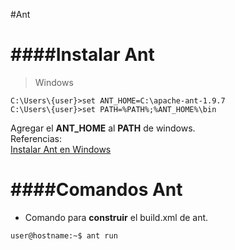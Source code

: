 #Ant

####Instalar Ant
===

> Windows

```console
C:\Users\{user}>set ANT_HOME=C:\apache-ant-1.9.7
C:\Users\{user}>set PATH=%PATH%;%ANT_HOME%\bin
```
Agregar el **ANT_HOME** al **PATH** de windows.  
Referencias:  
[Instalar Ant en Windows](http://gustavopeiretti.com/instalar-ant-en-windows/)

####Comandos Ant
===

+ Comando para **construir** el build.xml de ant.  
~~~console
user@hostname:~$ ant run
~~~

